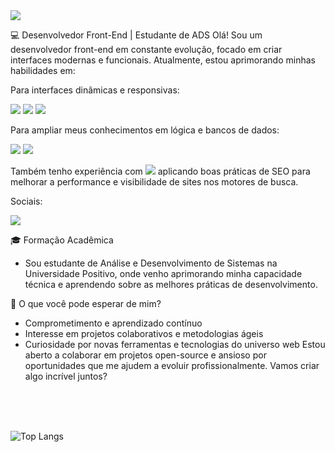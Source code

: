 <img src="https://media.licdn.com/dms/image/v2/D4D16AQHyNzPXFzjfrg/profile-displaybackgroundimage-shrink_350_1400/profile-displaybackgroundimage-shrink_350_1400/0/1729284332618?e=1735171200&v=beta&t=fmsUCB6MTppt5xe-eRN0f_KVT5MZTPIb9AK7Tsl-JVM">


💻 Desenvolvedor Front-End | Estudante de ADS
Olá! Sou um desenvolvedor front-end em constante evolução, focado em criar interfaces modernas e funcionais. Atualmente, estou aprimorando minhas habilidades em:


Para interfaces dinâmicas e responsivas:

<img src="https://img.shields.io/badge/HTML-239120?style=for-the-badge&logo=html5&logoColor=white"> <img src="https://img.shields.io/badge/CSS-239120?&style=for-the-badge&logo=css3&logoColor=white"> <img src="https://img.shields.io/badge/JavaScript-F7DF1E?style=for-the-badge&logo=javascript&logoColor=black">


Para ampliar meus conhecimentos em lógica e bancos de dados:

<img src="https://img.shields.io/badge/C-00599C?style=for-the-badge&logo=c&logoColor=white"> <img src="https://img.shields.io/badge/MySQL-00000F?style=for-the-badge&logo=mysql&logoColor=white"> 



Também tenho experiência com <img src="https://img.shields.io/badge/Wordpress-21759B?style=for-the-badge&logo=wordpress&logoColor=white"> aplicando boas práticas de SEO para melhorar a performance e visibilidade de sites nos motores de busca.

Sociais:

<a href="https://www.linkedin.com/in/luiznascimentodev/"><img src="https://img.shields.io/badge/LinkedIn-0077B5?style=for-the-badge&logo=linkedin&logoColor=white"></a>


🎓 Formação Acadêmica
- Sou estudante de Análise e Desenvolvimento de Sistemas na Universidade Positivo, onde venho aprimorando minha capacidade técnica e aprendendo sobre as melhores práticas de desenvolvimento.

🚀 O que você pode esperar de mim?
- Comprometimento e aprendizado contínuo
- Interesse em projetos colaborativos e metodologias ágeis
- Curiosidade por novas ferramentas e tecnologias do universo web
Estou aberto a colaborar em projetos open-source e ansioso por oportunidades que me ajudem a evoluir profissionalmente.
Vamos criar algo incrível juntos?

<br>
<br>
<br>

![Top Langs](https://github-readme-stats.vercel.app/api/top-langs/?username=luiznascimentodev&layout=pie&theme=shadow_blue&custom_title=Linguagens&border_radius=16)

